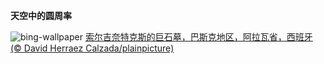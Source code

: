 
**天空中的圆周率**

![bing-wallpaper](https://www.bing.com/th?id=OHR.BasqueDolmen_ZH-CN2364777801_1920x1080.jpg)
[索尔吉奈特克斯的巨石墓，巴斯克地区，阿拉瓦省，西班牙 (© David Herraez Calzada/plainpicture)](https://www.bing.com/search?q=%E5%9C%86%E5%91%A8%E7%8E%87%E6%97%A5&amp;form=hpcapt&amp;mkt=zh-cn)
  